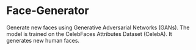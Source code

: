 # Face-Generator
Generate new faces using Generative Adversarial Networks (GANs).
The model is trained on the CelebFaces Attributes Dataset (CelebA). 
It generates new human faces.
